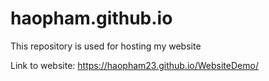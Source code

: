 # haopham.github.io
This repository is used for hosting my website 

Link to website: https://haopham23.github.io/WebsiteDemo/
